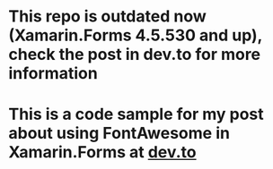 # This repo is outdated now (Xamarin.Forms 4.5.530 and up), check the post in dev.to for more information
# This is a code sample for my post about using FontAwesome in Xamarin.Forms at [dev.to](https://dev.to/codingcoach/using-font-awesome-in-xamarinforms--3mh)
